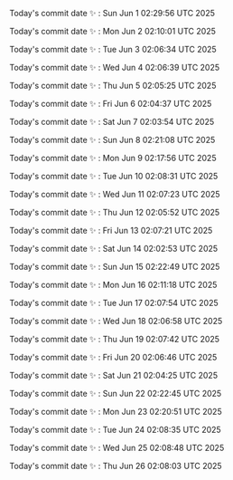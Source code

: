 Today's commit date ✨ : Sun Jun 1 02:29:56 UTC 2025 

Today's commit date ✨ : Mon Jun 2 02:10:01 UTC 2025 

Today's commit date ✨ : Tue Jun 3 02:06:34 UTC 2025 

Today's commit date ✨ : Wed Jun 4 02:06:39 UTC 2025 

Today's commit date ✨ : Thu Jun 5 02:05:25 UTC 2025 

Today's commit date ✨ : Fri Jun 6 02:04:37 UTC 2025 

Today's commit date ✨ : Sat Jun 7 02:03:54 UTC 2025 

Today's commit date ✨ : Sun Jun 8 02:21:08 UTC 2025 

Today's commit date ✨ : Mon Jun 9 02:17:56 UTC 2025 

Today's commit date ✨ : Tue Jun 10 02:08:31 UTC 2025 

Today's commit date ✨ : Wed Jun 11 02:07:23 UTC 2025 

Today's commit date ✨ : Thu Jun 12 02:05:52 UTC 2025 

Today's commit date ✨ : Fri Jun 13 02:07:21 UTC 2025 

Today's commit date ✨ : Sat Jun 14 02:02:53 UTC 2025 

Today's commit date ✨ : Sun Jun 15 02:22:49 UTC 2025 

Today's commit date ✨ : Mon Jun 16 02:11:18 UTC 2025 

Today's commit date ✨ : Tue Jun 17 02:07:54 UTC 2025 

Today's commit date ✨ : Wed Jun 18 02:06:58 UTC 2025 

Today's commit date ✨ : Thu Jun 19 02:07:42 UTC 2025 

Today's commit date ✨ : Fri Jun 20 02:06:46 UTC 2025 

Today's commit date ✨ : Sat Jun 21 02:04:25 UTC 2025 

Today's commit date ✨ : Sun Jun 22 02:22:45 UTC 2025 

Today's commit date ✨ : Mon Jun 23 02:20:51 UTC 2025 

Today's commit date ✨ : Tue Jun 24 02:08:35 UTC 2025 

Today's commit date ✨ : Wed Jun 25 02:08:48 UTC 2025 

Today's commit date ✨ : Thu Jun 26 02:08:03 UTC 2025 

